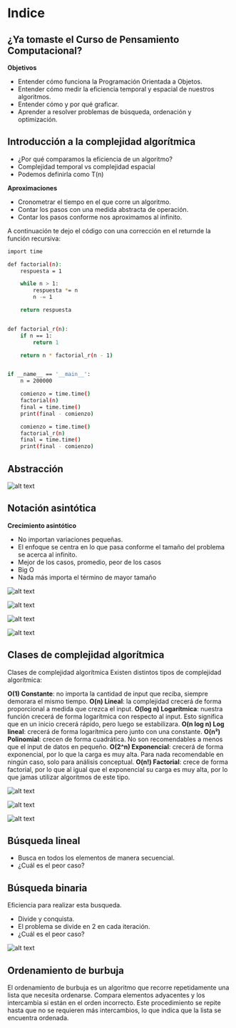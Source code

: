 # Indice

## ¿Ya tomaste el Curso de Pensamiento Computacional?

**Objetivos**

* Entender cómo funciona la Programación Orientada a Objetos.
* Entender cómo medir la eficiencia temporal y espacial de nuestros algoritmos.
* Entender cómo y por qué graficar.
* Aprender a resolver problemas de búsqueda, ordenación y optimización.

## Introducción a la complejidad algorítmica

* ¿Por qué comparamos la eficiencia de un algoritmo?
* Complejidad temporal vs complejidad espacial
* Podemos definirla como T(n)

**Aproximaciones**

* Cronometrar el tiempo en el que corre un algoritmo.
* Contar los pasos con una medida abstracta de operación.
* Contar los pasos conforme nos aproximamos al infinito.

A continuación te dejo el código con una corrección en el returnde la función recursiva:

```sh
import time

def factorial(n):
    respuesta = 1

    while n > 1:
        respuesta *= n
        n -= 1

    return respuesta


def factorial_r(n):
    if n == 1:
        return 1

    return n * factorial_r(n - 1)


if __name__ == '__main__':
    n = 200000

    comienzo = time.time()
    factorial(n)
    final = time.time()
    print(final - comienzo)

    comienzo = time.time()
    factorial_r(n)
    final = time.time()
    print(final - comienzo)
```

## Abstracción

![alt text](image.png)

## Notación asintótica

**Crecimiento asintótico**

* No importan variaciones pequeñas.
* El enfoque se centra en lo que pasa conforme el tamaño del problema se acerca al infinito.
* Mejor de los casos, promedio, peor de los casos
* Big O
* Nada más importa el término de mayor tamaño

![alt text](image-1.png)

![alt text](image-2.png)

![alt text](image-3.png)

![alt text](image-4.png)

## Clases de complejidad algorítmica

Clases de complejidad algorítmica
Existen distintos tipos de complejidad algorítmica:

**O(1) Constante**: no importa la cantidad de input que reciba, siempre demorara el mismo tiempo.
**O(n) Lineal**: la complejidad crecerá de forma proporcional a medida que crezca el input.
**O(log n) Logarítmica**: nuestra función crecerá de forma logarítmica con respecto al input. Esto significa que en un inicio crecerá rápido, pero luego se estabilizara.
**O(n log n) Log lineal**: crecerá de forma logarítmica pero junto con una constante.
**O(n²) Polinomial**: crecen de forma cuadrática. No son recomendables a menos que el input de datos en pequeño.
**O(2^n) Exponencial**: crecerá de forma exponencial, por lo que la carga es muy alta. Para nada recomendable en ningún caso, solo para análisis conceptual.
**O(n!) Factorial**: crece de forma factorial, por lo que al igual que el exponencial su carga es muy alta, por lo que jamas utilizar algoritmos de este tipo.

![alt text](image-5.png)

![alt text](image-6.png)

![alt text](image-7.png)

## Búsqueda lineal

* Busca en todos los elementos de manera secuencial.
* ¿Cuál es el peor caso?

## Búsqueda binaria

Eficiencia para realizar esta busqueda.

* Divide y conquista.
* El problema se divide en 2 en cada iteración.
* ¿Cuál es el peor caso?

![alt text](image-8.png)

## Ordenamiento de burbuja

El ordenamiento de burbuja es un algoritmo que recorre repetidamente una lista que necesita ordenarse. Compara elementos adyacentes y los intercambia si están en el orden incorrecto. Este procedimiento se repite hasta que no se requieren más intercambios, lo que indica que la lista se encuentra ordenada.
